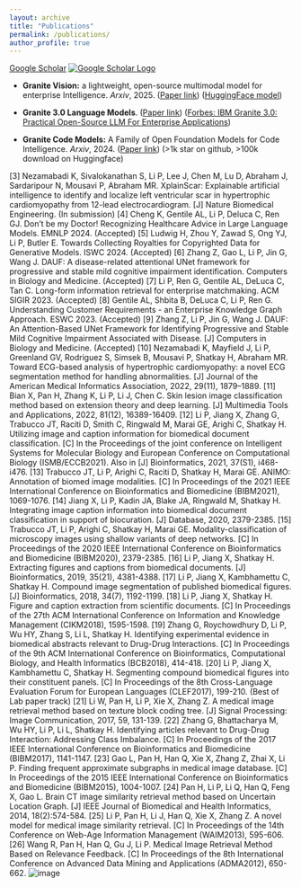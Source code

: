 ```yaml
---
layout: archive
title: "Publications"
permalink: /publications/
author_profile: true
---
```


[Google Scholar]([https://scholar.google.com](https://scholar.google.com/citations?user=PoEq1mMAAAAJ&hl=en)) [ ![Google Scholar Logo](image_path/google_scholar_logo.png)](https://scholar.google.com/citations?user=PoEq1mMAAAAJ&hl=en)

- **Granite Vision:** a lightweight, open-source multimodal model for enterprise Intelligence. *Arxiv*, 2025. ([Paper link](https://arxiv.org/pdf/2403.16386)) ([HuggingFace model](https://huggingface.co/ibm-granite/granite-vision-3.2-2b))

- **Granite 3.0 Language Models**. ([Paper link](https://github.com/ibm-granite/granite-3.0-language-models/blob/main/paper.pdf)) ([Forbes: IBM Granite 3.0: Practical Open-Source LLM For Enterprise Applications](https://www.forbes.com/sites/stevemcdowell/2024/10/23/ibm-granite-30-practical-open-source-llm-for-enterprise-applications/))

- **Granite Code Models:** A Family of Open Foundation Models for Code Intelligence. *Arxiv*, 2024. ([Paper link](https://arxiv.org/abs/2405.04324)) (>1k star on github, >100k download on Huggingface)

[3] Nezamabadi K, Sivalokanathan S, Li P, Lee J, Chen M, Lu D, Abraham J, Sardaripour N, Mousavi P, Abraham MR. XplainScar: Explainable artificial intelligence to identify and localize left ventricular scar in hypertrophic cardiomyopathy from 12-lead electrocardiogram. [J] Nature Biomedical Engineering. (In submission)
[4] Cheng K, Gentile AL, Li P, Deluca C, Ren GJ. Don’t be my Doctor! Recognizing Healthcare Advice in Large Language Models. EMNLP 2024. (Accepted)
[5] Ludwig H, Zhou Y, Zawad S, Ong YJ, Li P, Butler E. Towards Collecting Royalties for Copyrighted Data for Generative Models. ISWC 2024. (Accepted)
[6] Zhang Z, Gao L, Li P, Jin G, Wang J. DAUF: A disease-related attentional UNet framework for progressive and stable mild cognitive impairment identification. Computers in Biology and Medicine. (Accepted)
[7] Li P, Ren G, Gentile AL, DeLuca C, Tan C. Long-form information retrieval for enterprise matchmaking. ACM SIGIR 2023. (Accepted)
[8] Gentile AL, Shbita B, DeLuca C, Li P, Ren G. Understanding Customer Requirements - an Enterprise Knowledge Graph Approach. ESWC 2023. (Accepted)
[9] Zhang Z, Li P, Jin G, Wang J. DAUF: An Attention-Based UNet Framework for Identifying Progressive and Stable Mild Cognitive Impairment Associated with Disease. [J] Computers in Biology and Medicine. (Accepted)
[10] Nezamabadi K, Mayfield J, Li P, Greenland GV, Rodriguez S, Simsek B, Mousavi P, Shatkay H, Abraham MR. Toward ECG-based analysis of hypertrophic cardiomyopathy: a novel ECG segmentation method for handling abnormalities. [J] Journal of the American Medical Informatics Association, 2022, 29(11),  1879–1889. 
[11] Bian X, Pan H, Zhang K, Li P, Li J, Chen C. Skin lesion image classification method based on extension theory and deep learning. [J] Multimedia Tools and Applications, 2022, 81(12), 16389-16409. 
[12] Li P, Jiang X, Zhang G, Trabucco JT, Raciti D, Smith C, Ringwald M, Marai GE, Arighi C, Shatkay H. Utilizing image and caption information for biomedical document classification. [C] In the Proceedings of the joint conference on Intelligent Systems for Molecular Biology and European Conference on Computational Biology (ISMB/ECCB2021). 
Also in [J] Bioinformatics, 2021, 37(S1), i468-i476. 
[13] Trabucco JT, Li P, Arighi C, Raciti D, Shatkay H, Marai GE. ANIMO: Annotation of biomed image modalities. [C] In Proceedings of the 2021 IEEE International Conference on Bioinformatics and Biomedicine (BIBM2021), 1069-1076. 
[14] Jiang X, Li P, Kadin JA, Blake JA, Ringwald M, Shatkay H. Integrating image caption information into biomedical document classification in support of biocuration. [J] Database, 2020, 2379-2385. 
[15] Trabucco JT, Li P, Arighi C, Shatkay H, Marai GE. Modality-classification of microscopy images using shallow variants of deep networks. [C] In Proceedings of the 2020 IEEE International Conference on Bioinformatics and Biomedicine (BIBM2020), 2379-2385. 
[16] Li P, Jiang X, Shatkay H. Extracting figures and captions from biomedical documents. [J] Bioinformatics, 2019, 35(21), 4381-4388. 
[17] Li P, Jiang X, Kambhamettu C, Shatkay H. Compound image segmentation of published biomedical figures. [J] Bioinformatics, 2018, 34(7), 1192-1199. 
[18] Li P, Jiang X, Shatkay H. Figure and caption extraction from scientific documents. [C] In Proceedings of the 27th ACM International Conference on Information and Knowledge Management (CIKM2018), 1595-1598. 
[19] Zhang G, Roychowdhury D, Li P, Wu HY, Zhang S, Li L, Shatkay H. Identifying experimental evidence in biomedical abstracts relevant to Drug-Drug Interactions. [C] In Proceedings of the 9th ACM International Conference on Bioinformatics, Computational Biology, and Health Informatics (BCB2018), 414-418. 
[20] Li P, Jiang X, Kambhamettu C, Shatkay H. Segmenting compound biomedical figures into their constituent panels. [C] In Proceedings of the 8th Cross-Language Evaluation Forum for European Languages (CLEF2017), 199-210. (Best of Lab paper track)
[21] Li W, Pan H, Li P, Xie X, Zhang Z. A medical image retrieval method based on texture block coding tree. [J] Signal Processing: Image Communication, 2017, 59, 131-139. 
[22] Zhang G, Bhattacharya M, Wu HY, Li P, Li L, Shatkay H. Identifying articles relevant to Drug-Drug Interaction: Addressing Class Imbalance. [C] In Proceedings of the 2017 IEEE International Conference on Bioinformatics and Biomedicine (BIBM2017), 1141-1147. 
[23] Gao L, Pan H, Han Q, Xie X, Zhang Z, Zhai X, Li P. Finding frequent approximate subgraphs in medical image database. [C] In Proceedings of the 2015 IEEE International Conference on Bioinformatics and Biomedicine (BIBM2015), 1004-1007. 
[24] Pan H, Li P, Li Q, Han Q, Feng X, Gao L. Brain CT image similarity retrieval method based on Uncertain Location Graph. [J] IEEE Journal of Biomedical and Health Informatics, 2014, 18(2):574-584. 
[25] Li P, Pan H, Li J, Han Q, Xie X, Zhang Z. A novel model for medical image similarity retrieval. [C] In Proceedings of the 14th Conference on Web-Age Information Management (WAIM2013), 595-606. 
[26] Wang R, Pan H, Han Q, Gu J, Li P. Medical Image Retrieval Method Based on Relevance Feedback. [C] In Proceedings of the 8th International Conference on Advanced Data Mining and Applications (ADMA2012), 650-662. 
![image](https://github.com/user-attachments/assets/d2dbd63c-e704-4205-9223-3feaf50c2f9b)
